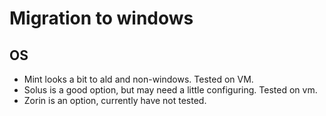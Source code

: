 # Migration to windows
## OS
- Mint looks a bit to ald and non-windows. Tested on VM.
- Solus is a good option, but may need a little configuring. Tested on vm.
- Zorin is an option, currently have not tested.